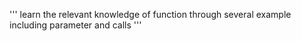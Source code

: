 ''' 
learn the relevant knowledge of function through several example    
including parameter and calls
'''